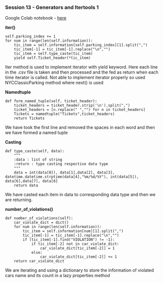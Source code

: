 ### Session 13 - Generators and Itertools 1

Google Colab notebook - [here](https://colab.research.google.com/drive/1CCNAODxbF1GrQC_9RHcSgQIMLz7shFgU?usp=sharing)

**iter()**
```
self.parking_index += 1
for num in range(len(self.information)):
    tic_item = self.information[self.parking_index][1].split(",")
    tic_item[-1] = tic_item[-1].replace("\n","") 
    tic_item = self.type_caste(tic_item)
    yield self.Ticket_header(*tic_item)
```

Iter method is used to implement iterator with yield keyword. Here each line in the .csv file is taken and then processed and the fed as return when each time iterator is called. Not able to implement iterator properly so used NYCClassicParking method where next() is used


**Namedtuple**
```
def form_named_tuple(self, ticket_header):        
    ticket_headers = ticket_header.strip('\n').split(",")
    ticket_headers = [n.replace(" ","") for n in ticket_headers]
    Tickets = namedtuple("Tickets",ticket_headers)
    return Tickets
```
We have took the first line and removed the spaces in each word and then we have formed a named tuple

**Casting**
```
def type_caste(self, data):
    """
    :data : list of string
    :return : type casting respective data type
    """
    data = int(data[0]), data[1],data[2], data[3], datetime.datetime.strptime(data[4],"%m/%d/%Y"), int(data[5]), data[6],data[7], data[8]
    return data
```
We have casted each item in data to corresponding data type and then we are returning.

**number_of_violations()**
```
def number_of_violations(self):    
    car_violate_dict = dict()
    for num in range(len(self.information)):
        tic_item = self.information[num][1].split(",")
        tic_item[-1] = tic_item[-1].replace("\n","")
        if (tic_item[-1].find("VIOLATION") != -1):
            if tic_item[-2] not in car_violate_dict:
                car_violate_dict[tic_item[-2]] = 1
            else:
                car_violate_dict[tic_item[-2]] += 1     
    return car_violate_dict
```

We are iterating and using a dictionary to store the information of violated cars name and its count in a lazy properties method

